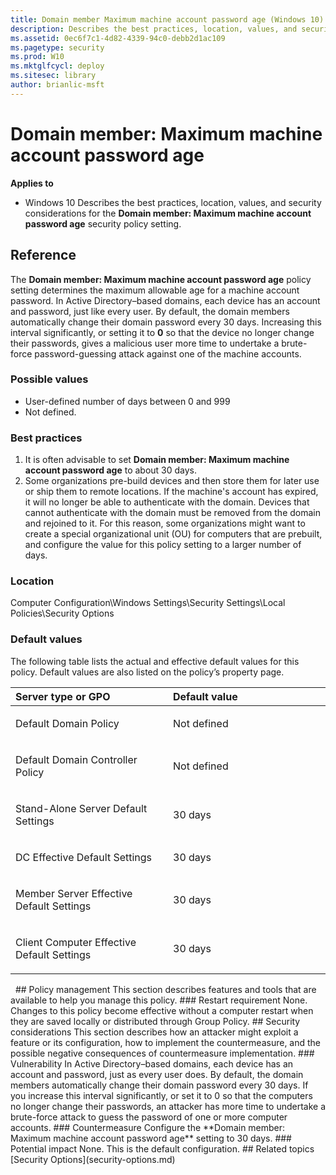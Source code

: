 ```yaml
---
title: Domain member Maximum machine account password age (Windows 10)
description: Describes the best practices, location, values, and security considerations for the Domain member Maximum machine account password age security policy setting.
ms.assetid: 0ec6f7c1-4d82-4339-94c0-debb2d1ac109
ms.pagetype: security
ms.prod: W10
ms.mktglfcycl: deploy
ms.sitesec: library
author: brianlic-msft
---
```

# Domain member: Maximum machine account password age
**Applies to**
-   Windows 10
Describes the best practices, location, values, and security considerations for the **Domain member: Maximum machine account password age** security policy setting.
## Reference
The **Domain member: Maximum machine account password age** policy setting determines the maximum allowable age for a machine account password.
In Active Directory–based domains, each device has an account and password, just like every user. By default, the domain members automatically change their domain password every 30 days. Increasing this interval significantly, or setting it to **0** so that the device no longer change their passwords, gives a malicious user more time to undertake a brute-force password-guessing attack against one of the machine accounts.
### Possible values
-   User-defined number of days between 0 and 999
-   Not defined.
### Best practices
1.  It is often advisable to set **Domain member: Maximum machine account password age** to about 30 days.
2.  Some organizations pre-build devices and then store them for later use or ship them to remote locations. If the machine's account has expired, it will no longer be able to authenticate with the domain. Devices that cannot authenticate with the domain must be removed from the domain and rejoined to it. For this reason, some organizations might want to create a special organizational unit (OU) for computers that are prebuilt, and configure the value for this policy setting to a larger number of days.
### Location
Computer Configuration\\Windows Settings\\Security Settings\\Local Policies\\Security Options
### Default values
The following table lists the actual and effective default values for this policy. Default values are also listed on the policy’s property page.
<table>
<colgroup>
<col width="50%" />
<col width="50%" />
</colgroup>
<thead>
<tr class="header">
<th align="left">Server type or GPO</th>
<th align="left">Default value</th>
</tr>
</thead>
<tbody>
<tr class="odd">
<td align="left"><p>Default Domain Policy</p></td>
<td align="left"><p>Not defined</p></td>
</tr>
<tr class="even">
<td align="left"><p>Default Domain Controller Policy</p></td>
<td align="left"><p>Not defined</p></td>
</tr>
<tr class="odd">
<td align="left"><p>Stand-Alone Server Default Settings</p></td>
<td align="left"><p>30 days</p></td>
</tr>
<tr class="even">
<td align="left"><p>DC Effective Default Settings</p></td>
<td align="left"><p>30 days</p></td>
</tr>
<tr class="odd">
<td align="left"><p>Member Server Effective Default Settings</p></td>
<td align="left"><p>30 days</p></td>
</tr>
<tr class="even">
<td align="left"><p>Client Computer Effective Default Settings</p></td>
<td align="left"><p>30 days</p></td>
</tr>
</tbody>
</table>
 
## Policy management
This section describes features and tools that are available to help you manage this policy.
### Restart requirement
None. Changes to this policy become effective without a computer restart when they are saved locally or distributed through Group Policy.
## Security considerations
This section describes how an attacker might exploit a feature or its configuration, how to implement the countermeasure, and the possible negative consequences of countermeasure implementation.
### Vulnerability
In Active Directory–based domains, each device has an account and password, just as every user does. By default, the domain members automatically change their domain password every 30 days. If you increase this interval significantly, or set it to 0 so that the computers no longer change their passwords, an attacker has more time to undertake a brute-force attack to guess the password of one or more computer accounts.
### Countermeasure
Configure the **Domain member: Maximum machine account password age** setting to 30 days.
### Potential impact
None. This is the default configuration.
## Related topics
[Security Options](security-options.md)
 
 

